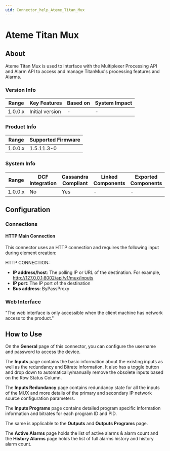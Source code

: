 ```yaml
---
uid: Connector_help_Ateme_Titan_Mux
---
```


# Ateme Titan Mux

## About

Ateme Titan Mux is used to interface with the Multiplexer Processing API and Alarm API to access and manage TitanMux's processing features and Alarms.

### Version Info

| **Range** | **Key Features** | **Based on** | **System Impact** |
|-----------|------------------|--------------|-------------------|
| 1.0.0.x   | Initial version  | \-           | \-                |

### Product Info

| **Range** | **Supported Firmware** |
|-----------|------------------------|
| 1.0.0.x   | 1.5.11.3-0             |

### System Info

| **Range** | **DCF Integration** | **Cassandra Compliant** | **Linked Components** | **Exported Components** |
|-----------|---------------------|-------------------------|-----------------------|-------------------------|
| 1.0.0.x   | No                  | Yes                     | \-                    | \-                      |

## Configuration

### Connections

#### HTTP Main Connection

This connector uses an HTTP connection and requires the following input during element creation:

HTTP CONNECTION:

- **IP address/host**: The polling IP or URL of the destination. For example, http://127.0.0.1:8002/api/v1/mux/inputs
- **IP port**: The IP port of the destination
- **Bus address**: ByPassProxy


### Web Interface

"The web interface is only accessible when the client machine has network access to the product."

## How to Use

On the **General** page of this connector, you can configure the username and password to access the device.

The **Inputs** page contains the basic information about the existing inputs as well as the redundancy and Bitrate information. It also has a toggle button and drop down to automatically/manually remove the obsolete inputs based on the Row Status Column.

The **Inputs Redundancy** page contains redundancy state for all the inputs of the MUX and more details of the primary and secondary IP network source configuration parameters.

The **Inputs Programs** page contains detailed program specific information information and bitrates for each program ID and PID.

The same is applicable to the **Outputs** and **Outputs Programs** page.

The **Active Alarms** page holds the list of active alarms & alarm count and the **History Alarms** page holds the list of full alarms history and history alarm count.
